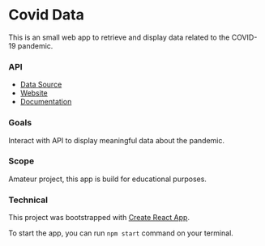 # Covid Data 

This is an small web app to retrieve and display data related to the COVID-19 pandemic. 

### API 

* [Data Source](https://github.com/CSSEGISandData/COVID-19)
* [Website](https://covid19api.com/)
* [Documentation](https://documenter.getpostman.com/view/10808728/SzS8rjbc?version=latest)

### Goals 

Interact with API to display meaningful data about the pandemic.


### Scope 

Amateur project, this app is build for educational purposes. 

### Technical 

This project was bootstrapped with [Create React App](https://github.com/facebook/create-react-app).

To start the app, you can run `npm start` command on your terminal.

